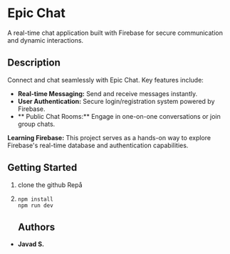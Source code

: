 # Epic Chat

A real-time chat application built with Firebase for secure communication and dynamic interactions.

## Description

Connect and chat seamlessly with Epic Chat. Key features include:

* **Real-time Messaging:** Send and receive messages instantly.
* **User Authentication:** Secure login/registration system powered by Firebase.
* ** Public Chat Rooms:** Engage in one-on-one conversations or join group chats. 

**Learning Firebase:** This project serves as a hands-on way to explore Firebase's real-time database and authentication capabilities.

## Getting Started
 1. clone the github Repå

 2.  ```
     npm install
     npm run dev
     ```


     ## Authors

* **Javad S.**

